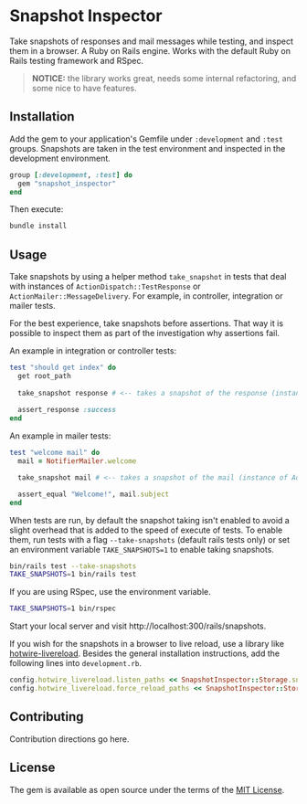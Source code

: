 # Snapshot Inspector

Take snapshots of responses and mail messages while testing, and inspect them in a browser. A Ruby on Rails engine. Works with the default Ruby on Rails testing framework and RSpec.

> **NOTICE:** the library works great, needs some internal refactoring, and some nice to have features.

## Installation
Add the gem to your application's Gemfile under `:development` and `:test` groups. Snapshots are taken in the test environment and inspected in the development environment.

```ruby
group [:development, :test] do
  gem "snapshot_inspector"
end
```

Then execute:
```bash
bundle install
```

## Usage

Take snapshots by using a helper method `take_snapshot` in tests that deal with instances of `ActionDispatch::TestResponse` or `ActionMailer::MessageDelivery`.
For example, in controller, integration or mailer tests.

For the best experience, take snapshots before assertions. That way it is possible to inspect them as part of the investigation why assertions fail.

An example in integration or controller tests:

```ruby
test "should get index" do
  get root_path
  
  take_snapshot response # <-- takes a snapshot of the response (instance of ActionDispatch::TestResponse)
  
  assert_response :success
end
```

An example in mailer tests:

```ruby
test "welcome mail" do
  mail = NotifierMailer.welcome

  take_snapshot mail # <-- takes a snapshot of the mail (instance of ActionMailer::MessageDelivery)

  assert_equal "Welcome!", mail.subject
end
```

When tests are run, by default the snapshot taking isn't enabled to avoid a slight overhead that is added to the speed of execute of tests.
To enable them, run tests with a flag `--take-snapshots` (default rails tests only) or set an environment variable `TAKE_SNAPSHOTS=1` to enable taking snapshots.

```bash
bin/rails test --take-snapshots
TAKE_SNAPSHOTS=1 bin/rails test
```

If you are using RSpec, use the environment variable.

```bash
TAKE_SNAPSHOTS=1 bin/rspec
```

Start your local server and visit http://localhost:300/rails/snapshots.

If you wish for the snapshots in a browser to live reload, use a library like [hotwire-livereload](https://github.com/kirillplatonov/hotwire-livereload).
Besides the general installation instructions, add the following lines into `development.rb`.

```ruby
config.hotwire_livereload.listen_paths << SnapshotInspector::Storage.snapshots_directory
config.hotwire_livereload.force_reload_paths << SnapshotInspector::Storage.snapshots_directory
```

## Contributing
Contribution directions go here.

## License
The gem is available as open source under the terms of the [MIT License](https://opensource.org/licenses/MIT).
